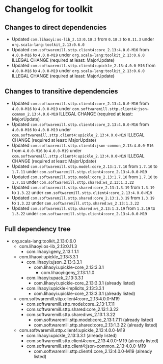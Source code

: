 # Changelog for toolkit

## Changes to direct dependencies
 - Updated `com.lihaoyi:os-lib_2.13:0.10.3` from `0.10.3` to `0.11.3` under `org.scala-lang:toolkit_2.13:0.6.0`
 - Updated `com.softwaremill.sttp.client4:core_2.13:4.0.0-M16` from `4.0.0-M16` to `4.0.0-M19` under `org.scala-lang:toolkit_2.13:0.6.0` ILLEGAL CHANGE (required at least: MajorUpdate)
 - Updated `com.softwaremill.sttp.client4:upickle_2.13:4.0.0-M16` from `4.0.0-M16` to `4.0.0-M19` under `org.scala-lang:toolkit_2.13:0.6.0` ILLEGAL CHANGE (required at least: MajorUpdate)

## Changes to transitive dependencies
 - Updated `com.softwaremill.sttp.client4:core_2.13:4.0.0-M16` from `4.0.0-M16` to `4.0.0-M19` under `com.softwaremill.sttp.client4:json-common_2.13:4.0.0-M19` ILLEGAL CHANGE (required at least: MajorUpdate)
 - Updated `com.softwaremill.sttp.client4:core_2.13:4.0.0-M16` from `4.0.0-M16` to `4.0.0-M19` under `com.softwaremill.sttp.client4:upickle_2.13:4.0.0-M19` ILLEGAL CHANGE (required at least: MajorUpdate)
 - Updated `com.softwaremill.sttp.client4:json-common_2.13:4.0.0-M16` from `4.0.0-M16` to `4.0.0-M19` under `com.softwaremill.sttp.client4:upickle_2.13:4.0.0-M19` ILLEGAL CHANGE (required at least: MajorUpdate)
 - Updated `com.softwaremill.sttp.model:core_2.13:1.7.10` from `1.7.10` to `1.7.11` under `com.softwaremill.sttp.client4:core_2.13:4.0.0-M19`
 - Updated `com.softwaremill.sttp.model:core_2.13:1.7.10` from `1.7.10` to `1.7.11` under `com.softwaremill.sttp.shared:ws_2.13:1.3.22`
 - Updated `com.softwaremill.sttp.shared:core_2.13:1.3.19` from `1.3.19` to `1.3.22` under `com.softwaremill.sttp.client4:core_2.13:4.0.0-M19`
 - Updated `com.softwaremill.sttp.shared:core_2.13:1.3.19` from `1.3.19` to `1.3.22` under `com.softwaremill.sttp.shared:ws_2.13:1.3.22`
 - Updated `com.softwaremill.sttp.shared:ws_2.13:1.3.19` from `1.3.19` to `1.3.22` under `com.softwaremill.sttp.client4:core_2.13:4.0.0-M19`

## Full dependency tree

 - org.scala-lang:toolkit_2.13:0.6.0
   - com.lihaoyi:os-lib_2.13:0.11.3
     - com.lihaoyi:geny_2.13:1.1.1
   - com.lihaoyi:upickle_2.13:3.3.1
     - com.lihaoyi:ujson_2.13:3.3.1
       - com.lihaoyi:upickle-core_2.13:3.3.1
         - com.lihaoyi:geny_2.13:1.1.0
     - com.lihaoyi:upack_2.13:3.3.1
       - com.lihaoyi:upickle-core_2.13:3.3.1 (already listed)
     - com.lihaoyi:upickle-implicits_2.13:3.3.1
       - com.lihaoyi:upickle-core_2.13:3.3.1 (already listed)
   - com.softwaremill.sttp.client4:core_2.13:4.0.0-M19
     - com.softwaremill.sttp.model:core_2.13:1.7.11
     - com.softwaremill.sttp.shared:core_2.13:1.3.22
     - com.softwaremill.sttp.shared:ws_2.13:1.3.22
       - com.softwaremill.sttp.model:core_2.13:1.7.11 (already listed)
       - com.softwaremill.sttp.shared:core_2.13:1.3.22 (already listed)
   - com.softwaremill.sttp.client4:upickle_2.13:4.0.0-M19
     - com.lihaoyi:upickle_2.13:3.3.1 (already listed)
     - com.softwaremill.sttp.client4:core_2.13:4.0.0-M19 (already listed)
     - com.softwaremill.sttp.client4:json-common_2.13:4.0.0-M19
       - com.softwaremill.sttp.client4:core_2.13:4.0.0-M19 (already listed)
